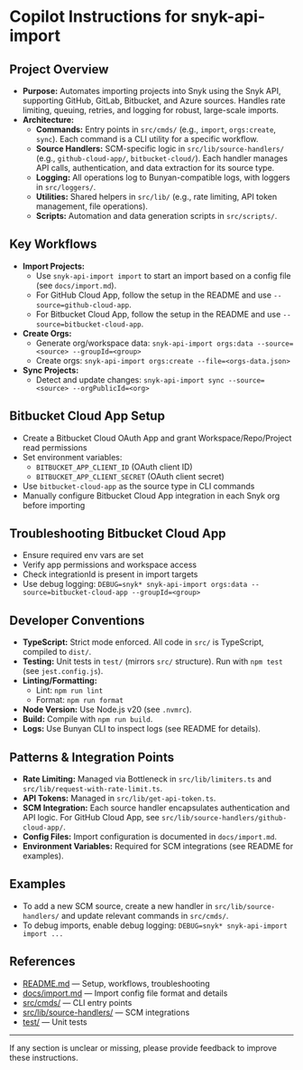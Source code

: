 # Copilot Instructions for snyk-api-import

## Project Overview
- **Purpose:** Automates importing projects into Snyk using the Snyk API, supporting GitHub, GitLab, Bitbucket, and Azure sources. Handles rate limiting, queuing, retries, and logging for robust, large-scale imports.
- **Architecture:**
  - **Commands:** Entry points in `src/cmds/` (e.g., `import`, `orgs:create`, `sync`). Each command is a CLI utility for a specific workflow.
  - **Source Handlers:** SCM-specific logic in `src/lib/source-handlers/` (e.g., `github-cloud-app/`, `bitbucket-cloud/`). Each handler manages API calls, authentication, and data extraction for its source type.
  - **Logging:** All operations log to Bunyan-compatible logs, with loggers in `src/loggers/`.
  - **Utilities:** Shared helpers in `src/lib/` (e.g., rate limiting, API token management, file operations).
  - **Scripts:** Automation and data generation scripts in `src/scripts/`.


## Key Workflows
- **Import Projects:**
  - Use `snyk-api-import import` to start an import based on a config file (see `docs/import.md`).
  - For GitHub Cloud App, follow the setup in the README and use `--source=github-cloud-app`.
  - For Bitbucket Cloud App, follow the setup in the README and use `--source=bitbucket-cloud-app`.
- **Create Orgs:**
  - Generate org/workspace data: `snyk-api-import orgs:data --source=<source> --groupId=<group>`
  - Create orgs: `snyk-api-import orgs:create --file=<orgs-data.json>`
- **Sync Projects:**
  - Detect and update changes: `snyk-api-import sync --source=<source> --orgPublicId=<org>`

## Bitbucket Cloud App Setup
- Create a Bitbucket Cloud OAuth App and grant Workspace/Repo/Project read permissions
- Set environment variables:
  - `BITBUCKET_APP_CLIENT_ID` (OAuth client ID)
  - `BITBUCKET_APP_CLIENT_SECRET` (OAuth client secret)
- Use `bitbucket-cloud-app` as the source type in CLI commands
- Manually configure Bitbucket Cloud App integration in each Snyk org before importing

## Troubleshooting Bitbucket Cloud App
- Ensure required env vars are set
- Verify app permissions and workspace access
- Check integrationId is present in import targets
- Use debug logging: `DEBUG=snyk* snyk-api-import orgs:data --source=bitbucket-cloud-app --groupId=<group>`

## Developer Conventions
- **TypeScript:** Strict mode enforced. All code in `src/` is TypeScript, compiled to `dist/`.
- **Testing:** Unit tests in `test/` (mirrors `src/` structure). Run with `npm test` (see `jest.config.js`).
- **Linting/Formatting:**
  - Lint: `npm run lint`
  - Format: `npm run format`
- **Node Version:** Use Node.js v20 (see `.nvmrc`).
- **Build:** Compile with `npm run build`.
- **Logs:** Use Bunyan CLI to inspect logs (see README for details).

## Patterns & Integration Points
- **Rate Limiting:** Managed via Bottleneck in `src/lib/limiters.ts` and `src/lib/request-with-rate-limit.ts`.
- **API Tokens:** Managed in `src/lib/get-api-token.ts`.
- **SCM Integration:** Each source handler encapsulates authentication and API logic. For GitHub Cloud App, see `src/lib/source-handlers/github-cloud-app/`.
- **Config Files:** Import configuration is documented in `docs/import.md`.
- **Environment Variables:** Required for SCM integrations (see README for examples).

## Examples
- To add a new SCM source, create a new handler in `src/lib/source-handlers/` and update relevant commands in `src/cmds/`.
- To debug imports, enable debug logging: `DEBUG=snyk* snyk-api-import import ...`

## References
- [README.md](../README.md) — Setup, workflows, troubleshooting
- [docs/import.md](../docs/import.md) — Import config file format and details
- [src/cmds/](../src/cmds/) — CLI entry points
- [src/lib/source-handlers/](../src/lib/source-handlers/) — SCM integrations
- [test/](../test/) — Unit tests

---
If any section is unclear or missing, please provide feedback to improve these instructions.